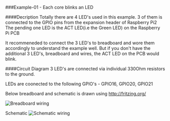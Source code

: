 ###Example-01 - Each core blinks an LED

####Decription
Totally there are 4 LED's used in this example.
3 of them is connected to the GPIO pins from the expansion header of Raspberry Pi2
The pending one LED is the ACT LED(i.e the Green LED) on the Raspberry Pi PCB

It recommeneded to connect the 3 LED's to breadboard and wore them accordingly to understand the example well. But if you don't have the additional 3 LED's, breadboard and wires, the ACT LED on the PCB would blink.

####Circuit Diagram
3 LED's are connected via individual 330Ohm resistors to the ground.

LEDs are coonected to the following GPIO's - GPIO16, GPIO20, GPIO21

Below breadboard and schematic is drawn using http://fritzing.org/

![Breadboard wiring](https://github.com/jeffreyantony/multipi/blob/master/Example_01/doc/3LED_BreadBoard.png)

Schematic
![Schematic wiring](https://github.com/jeffreyantony/multipi/blob/master/Example_01/doc/3LED_schem.png)


